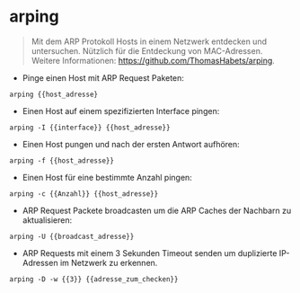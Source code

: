 # arping

> Mit dem ARP Protokoll Hosts in einem Netzwerk entdecken und untersuchen.
> Nützlich für die Entdeckung von MAC-Adressen.
> Weitere Informationen: <https://github.com/ThomasHabets/arping>.

- Pinge einen Host mit ARP Request Paketen:

`arping {{host_adresse}`

- Einen Host auf einem spezifizierten Interface pingen:

`arping -I {{interface}} {{host_adresse}}`

- Einen Host pungen und nach der ersten Antwort aufhören:

`arping -f {{host_adresse}}`

- Einen Host für eine bestimmte Anzahl pingen:

`arping -c {{Anzahl}} {{host_adresse}}`

- ARP Request Packete broadcasten um die ARP Caches der Nachbarn zu aktualisieren:

`arping -U {{broadcast_adresse}}`

- ARP Requests mit einem 3 Sekunden Timeout senden um duplizierte IP-Adressen im Netzwerk zu erkennen.

`arping -D -w {{3}} {{adresse_zum_checken}}`
